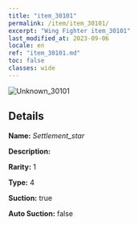 ```yaml
---
title: "item_30101"
permalink: /item/item_30101/
excerpt: "Wing Fighter item_30101"
last_modified_at: 2023-09-06
locale: en
ref: "item_30101.md"
toc: false
classes: wide
---
```



 ![Unknown_30101](/images/item/Settlement_star_p.png)



## Details

 **Name:** *Settlement_star* 

 **Description:** 

 **Rarity:** 1 

 **Type:** 4 

 **Suction:** true 

 **Auto Suction:** false 


